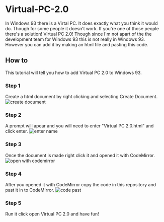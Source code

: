 # Virtual-PC-2.0
  In Windows 93 there is a Virtal PC. It does exactly what you   think it would do. Though for some people it doesn't work. If you're one of those people there's a solution! Virtual PC 2.0! Though since I'm not apart of the the development team for Windows 93 this is not really in Windows 93. However you can add it by making an html file and pasting this code.
  ## How to
  This tutorial will tell you how to add Virtual PC 2.0 to Windows 93.
  ### Step 1
  Create a html document by right clicking and selecting Create Document.
![create document](https://user-images.githubusercontent.com/29897726/30517575-165afa46-9bc9-11e7-82ce-a329fa1fa668.PNG)

### Step 2
A prompt will apear and you will need to enter "Virtual PC 2.0.html" and click enter.
![enter name](https://user-images.githubusercontent.com/29897726/30517625-7194e024-9bca-11e7-9590-65f1e958ac2a.PNG)

### Step 3
Once the document is made right click it and opened it with CodeMirror.
![open with codemirror](https://user-images.githubusercontent.com/29897726/30517652-0cc86d9a-9bcb-11e7-8066-877f8699f889.PNG)

### Step 4
After you opened it with CodeMirror copy the code in this repository and past it in to CodeMirror.
![code past](https://user-images.githubusercontent.com/29897726/30517687-11735ade-9bcc-11e7-8ebd-ec0800a737d1.PNG)

### Step 5
Run it click open Virtual PC 2.0 and have fun!

